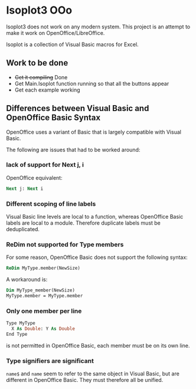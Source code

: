 # Isoplot3 OOo

Isoplot3 does not work on any modern system. This project is an attempt to make
it work on OpenOffice/LibreOffice.

Isoplot is a collection of Visual Basic macros for Excel.

## Work to be done

* ~~Get it compiling~~ Done
* Get Main.Isoplot function running so that all the buttons appear
* Get each example working

## Differences between Visual Basic and OpenOffice Basic Syntax

OpenOffice uses a variant of Basic that is largely compatible with Visual Basic.

The following are issues that had to be worked around:

### lack of support for Next j, i

OpenOffice equivalent:

```vb
Next j: Next i
```

### Different scoping of line labels

Visual Basic line levels are local to a function, whereas OpenOffice Basic
labels are local to a module. Therefore duplicate labels must be deduplicated.

### ReDim not supported for Type members

For some reason, OpenOffice Basic does not support the following syntax:

```vb
ReDim MyType.member(NewSize)
```

A workaround is:

```vb
Dim MyType_member(NewSize)
MyType.member = MyType.member
```

### Only one member per line

```vb
Type MyType
  X As Double: Y As Double
End Type
```

is not permitted in OpenOffice Basic, each member must be on its own line.

### Type signifiers are significant

`name$` and `name` seem to refer to the same object in Visual Basic, but are different in
OpenOffice Basic. They must therefore all be unified.

